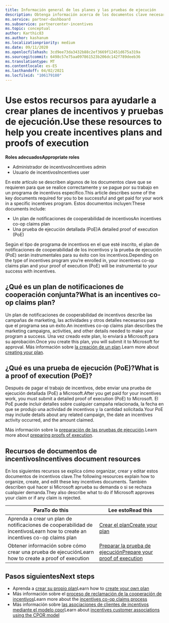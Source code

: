 ```yaml
---
title: Información general de los planes y las pruebas de ejecución
description: Obtenga información acerca de los documentos clave necesarios para los incentivos, incluido un plan de notificaciones de cooperación de incentivos y una prueba de ejecución detallada (PoE).
ms.service: partner-dashboard
ms.subservice: partnercenter-incentives
ms.topic: conceptual
author: Karthic83
ms.author: kashanum
ms.localizationpriority: medium
ms.date: 09/11/2020
ms.openlocfilehash: 3cd9ee73da3432b88c2ef3669f12451d675a319a
ms.sourcegitcommit: 6498c57e75aa097861523b206dc142f789deeb36
ms.translationtype: MT
ms.contentlocale: es-ES
ms.lasthandoff: 04/02/2021
ms.locfileid: "106179180"
---
```

# <a name="use-these-resources-to-help-you-create-incentives-plans-and-proofs-of-execution"></a><span data-ttu-id="fc0a8-103">Use estos recursos para ayudarle a crear planes de incentivos y pruebas de ejecución.</span><span class="sxs-lookup"><span data-stu-id="fc0a8-103">Use these resources to help you create incentives plans and proofs of execution</span></span>

<span data-ttu-id="fc0a8-104">**Roles adecuados**</span><span class="sxs-lookup"><span data-stu-id="fc0a8-104">**Appropriate roles**</span></span>

- <span data-ttu-id="fc0a8-105">Administrador de incentivos</span><span class="sxs-lookup"><span data-stu-id="fc0a8-105">Incentives admin</span></span>
- <span data-ttu-id="fc0a8-106">Usuario de incentivos</span><span class="sxs-lookup"><span data-stu-id="fc0a8-106">Incentives user</span></span>

<span data-ttu-id="fc0a8-107">En este artículo se describen algunos de los documentos clave que se requieren para que se realice correctamente y se pague por su trabajo en un programa de incentivos específico.</span><span class="sxs-lookup"><span data-stu-id="fc0a8-107">This article describes some of the key documents required for you to be successful and get paid for your work in a specific incentives program.</span></span> <span data-ttu-id="fc0a8-108">Estos documentos incluyen:</span><span class="sxs-lookup"><span data-stu-id="fc0a8-108">These documents include:</span></span>

- <span data-ttu-id="fc0a8-109">Un plan de notificaciones de cooperabilidad de incentivos</span><span class="sxs-lookup"><span data-stu-id="fc0a8-109">An incentives co-op claims plan</span></span>
- <span data-ttu-id="fc0a8-110">Una prueba de ejecución detallada (PoE)</span><span class="sxs-lookup"><span data-stu-id="fc0a8-110">A detailed proof of execution (PoE)</span></span>

<span data-ttu-id="fc0a8-111">Según el tipo de programa de incentivos en el que esté inscrito, el plan de notificaciones de cooperabilidad de los incentivos y la prueba de ejecución (PoE) serán instrumentales para su éxito con los incentivos.</span><span class="sxs-lookup"><span data-stu-id="fc0a8-111">Depending on the type of incentives program you’re enrolled in, your incentives co-op claims plan and your proof of execution (PoE) will be instrumental to your success with incentives.</span></span>

## <a name="what-is-an-incentives-co-op-claims-plan"></a><span data-ttu-id="fc0a8-112">¿Qué es un plan de notificaciones de cooperación conjunta?</span><span class="sxs-lookup"><span data-stu-id="fc0a8-112">What is an incentives co-op claims plan?</span></span>

<span data-ttu-id="fc0a8-113">Un plan de notificaciones de cooperabilidad de incentivos describe las campañas de marketing, las actividades y otros detalles necesarios para que el programa sea un éxito.</span><span class="sxs-lookup"><span data-stu-id="fc0a8-113">An incentives co-op claims plan describes the marketing campaigns, activities, and other details needed to make your program a success.</span></span> <span data-ttu-id="fc0a8-114">Una vez creado este plan, lo enviará a Microsoft para su aprobación.</span><span class="sxs-lookup"><span data-stu-id="fc0a8-114">Once you create this plan, you will submit it to Microsoft for approval.</span></span> <span data-ttu-id="fc0a8-115">Más información sobre [la creación de un plan](incentives-create-your-plan.md).</span><span class="sxs-lookup"><span data-stu-id="fc0a8-115">Learn more about [creating your plan](incentives-create-your-plan.md).</span></span>

## <a name="what-is-a-proof-of-execution-poe"></a><span data-ttu-id="fc0a8-116">¿Qué es una prueba de ejecución (PoE)?</span><span class="sxs-lookup"><span data-stu-id="fc0a8-116">What is a proof of execution (PoE)?</span></span>

<span data-ttu-id="fc0a8-117">Después de pagar el trabajo de incentivos, debe enviar una prueba de ejecución detallada (PoE) a Microsoft.</span><span class="sxs-lookup"><span data-stu-id="fc0a8-117">After you get paid for your incentives work, you must submit a detailed proof of execution (PoE) to Microsoft.</span></span> <span data-ttu-id="fc0a8-118">El PoE puede incluir detalles sobre cualquier campaña relacionada, la fecha en que se produjo una actividad de incentivos y la cantidad solicitada.</span><span class="sxs-lookup"><span data-stu-id="fc0a8-118">Your PoE may include details about any related campaign, the date an incentives activity occurred, and the amount claimed.</span></span> 

<span data-ttu-id="fc0a8-119">Más información sobre la [preparación de las pruebas de ejecución](incentives-prepare-your-proof-of-execution.md).</span><span class="sxs-lookup"><span data-stu-id="fc0a8-119">Learn more about [preparing proofs of execution](incentives-prepare-your-proof-of-execution.md).</span></span>

## <a name="incentives-document-resources"></a><span data-ttu-id="fc0a8-120">Recursos de documentos de incentivos</span><span class="sxs-lookup"><span data-stu-id="fc0a8-120">Incentives document resources</span></span>

<span data-ttu-id="fc0a8-121">En los siguientes recursos se explica cómo organizar, crear y editar estos documentos de incentivos clave.</span><span class="sxs-lookup"><span data-stu-id="fc0a8-121">The following resources explain how to organize, create, and edit these key incentives documents.</span></span> <span data-ttu-id="fc0a8-122">También describen qué hacer si Microsoft aprueba su demanda o si se rechaza cualquier demanda.</span><span class="sxs-lookup"><span data-stu-id="fc0a8-122">They also describe what to do if Microsoft approves your claim or if any claim is rejected.</span></span>

|  <span data-ttu-id="fc0a8-123">**Para**</span><span class="sxs-lookup"><span data-stu-id="fc0a8-123">**To do this**</span></span>  |  <span data-ttu-id="fc0a8-124">**Lee esto**</span><span class="sxs-lookup"><span data-stu-id="fc0a8-124">**Read this**</span></span>  |
|--------------|-----------|
| <span data-ttu-id="fc0a8-125">Aprenda a crear un plan de notificaciones de cooperabilidad de incentivos</span><span class="sxs-lookup"><span data-stu-id="fc0a8-125">Learn how to create an incentives co-op claims plan</span></span> | [<span data-ttu-id="fc0a8-126">Crear el plan</span><span class="sxs-lookup"><span data-stu-id="fc0a8-126">Create your plan</span></span>](incentives-create-your-plan.md)  |
<span data-ttu-id="fc0a8-127">Obtener información sobre cómo crear una prueba de ejecución</span><span class="sxs-lookup"><span data-stu-id="fc0a8-127">Learn how to create a proof of execution</span></span> | [<span data-ttu-id="fc0a8-128">Preparar la prueba de ejecución</span><span class="sxs-lookup"><span data-stu-id="fc0a8-128">Prepare your proof of execution</span></span>](incentives-prepare-your-proof-of-execution.md)  |

## <a name="next-steps"></a><span data-ttu-id="fc0a8-129">Pasos siguientes</span><span class="sxs-lookup"><span data-stu-id="fc0a8-129">Next steps</span></span>

- <span data-ttu-id="fc0a8-130">Aprenda a [crear su propio plan](incentives-create-your-plan.md)</span><span class="sxs-lookup"><span data-stu-id="fc0a8-130">Learn how to [create your own plan](incentives-create-your-plan.md)</span></span>
- <span data-ttu-id="fc0a8-131">Más información sobre el [proceso de reclamación de la cooperación de incentivos](claims-overview.md)</span><span class="sxs-lookup"><span data-stu-id="fc0a8-131">Learn more about the [incentives co-op claims process](claims-overview.md)</span></span>
- <span data-ttu-id="fc0a8-132">Más información sobre [las asociaciones de clientes de incentivos mediante el modelo cpor](submit-osa-claim.md)</span><span class="sxs-lookup"><span data-stu-id="fc0a8-132">Learn about [incentives customer associations using the CPOR model](submit-osa-claim.md)</span></span>